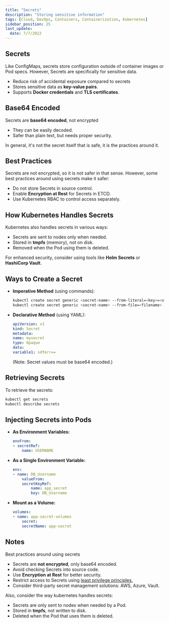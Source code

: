 ```yaml
---
title: "Secrets"
description: "Storing sensitive information"
tags: [Cloud, DevOps, Containers, Containerization, Kubernetes]
sidebar_position: 25
last_update:
  date: 7/7/2022
---
```




## Secrets

Like ConfigMaps, secrets store configuration outside of container images or Pod specs. However, Secrets are specifically for sensitive data. 

- Reduce risk of accidental exposure compared to secrets
- Stores sensitive data as **key-value pairs**.
- Supports **Docker credentials** and **TLS certificates**.

## Base64 Encoded

Secrets are **base64 encoded**, not encrypted

- They can be easily decoded.
- Safer than plain text, but needs proper security.

In general, it's not the secret itself that is safe, it is the practices around it. 

## Best Practices

Secrets are not encrypted, so it is not safer in that sense. However, some best practices around using secrets make it safer:

- Do not store Secrets in source control.
- Enable **Encryption at Rest** for Secrets in ETCD.
- Use Kubernetes RBAC to control access separately.


## How Kubernetes Handles Secrets

Kubernetes also handles secrets in various ways:

- Secrets are sent to nodes only when needed.
- Stored in **tmpfs** (memory), not on disk.
- Removed when the Pod using them is deleted.

For enhanced security, consider using tools like **Helm Secrets** or **HashiCorp Vault**.

## Ways to Create a Secret


- **Imperative Method** (using commands):

    ```bash
    kubectl create secret generic <secret-name> --from-literal=<key>=<value>
    kubectl create secret generic <secret-name> --from-file=<filename>
    ```

- **Declarative Method** (using YAML):

    ```yaml
    apiVersion: v1
    kind: Secret
    metadata:
    name: mysecret
    type: Opaque
    data:
    variable1: sdferr==
    ```

    (Note: Secret values must be base64 encoded.)


## Retrieving Secrets

To retrieve the secrets:

```bash
kubectl get secrets
kubectl describe secrets
```

## Injecting Secrets into Pods

- **As Environment Variables:**

    ```yaml
    envFrom:
    - secretRef:
        name: USERNAME
    ```

- **As a Single Environment Variable:**

    ```yaml
    env:
    - name: DB_Username
        valueFrom:
        secretKeyRef:
            name: app_secret
            key: DB_Username
    ```

- **Mount as a Volume:**

    ```yaml
    volumes:
    - name: app-secret-volumes
        secret:
        secretName: app-secret
    ```

## Notes

Best practices around using secrets

- Secrets are **not encrypted**, only base64 encoded.
- Avoid checking Secrets into source code.
- Use **Encryption at Rest** for better security.
- Restrict access to Secrets using [least privilege principles.](/docs/007-Cybersecurity/006-Identity-and-Access-Management/005-IAM-Concepts.md#principle-of-least-privilege)
- Consider third-party secret management solutions: AWS, Azure, Vault.

Also, consider the way kubernetes handles secrets:

- Secrets are only sent to nodes when needed by a Pod.
- Stored in **tmpfs**, not written to disk.
- Deleted when the Pod that uses them is deleted.